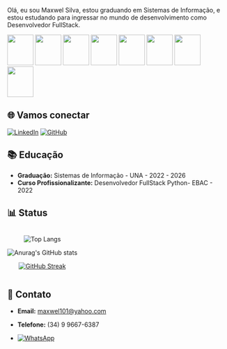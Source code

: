 Olá, eu sou Maxwel Silva, estou graduando em Sistemas de Informação, e estou estudando para ingressar no mundo de desenvolvimento como Desenvolvedor FullStack. 


<div style="display: inline-block"> 
<img src="https://cdn.jsdelivr.net/gh/devicons/devicon@latest/icons/python/python-original.svg" height="70" width="60" /> 
<img src="https://cdn.jsdelivr.net/gh/devicons/devicon@latest/icons/javascript/javascript-plain.svg" height="70" width="60" /> 
<img src="https://cdn.jsdelivr.net/gh/devicons/devicon@latest/icons/typescript/typescript-original.svg" height="70" width="60" /> 
<img src="https://cdn.jsdelivr.net/gh/devicons/devicon@latest/icons/html5/html5-original.svg" height="70" width="60" /> 
<img src="https://cdn.jsdelivr.net/gh/devicons/devicon@latest/icons/css3/css3-original.svg" height="70" width="60" />        
<img src="https://cdn.jsdelivr.net/gh/devicons/devicon@latest/icons/gulp/gulp-plain.svg" height="70" width="60" /> 
<img src="https://cdn.jsdelivr.net/gh/devicons/devicon@latest/icons/sass/sass-original.svg" height="70" width="60" /> 
<img src="https://cdn.jsdelivr.net/gh/devicons/devicon@latest/icons/vuejs/vuejs-original.svg" height="70" width="60" /> 
          
</div>
          




## 🌐 Vamos conectar

[![LinkedIn](https://img.shields.io/badge/LinkedIn-FF0000?style=for-the-badge&logo=linkedin&logoColor=white)](https://www.linkedin.com/in/maxwelsilvas/) [![GitHub](https://img.shields.io/badge/GitHub-FF0000?style=for-the-badge&logo=github&logoColor=white)](https://github.com/MaxwelSilvas)


## 📚 Educação

- **Graduação:** Sistemas de Informação - UNA - 2022 - 2026
- **Curso Profissionalizante:** Desenvolvedor FullStack Python- EBAC - 2022

## 📊 Status

<div style="display: inline-block; text-align: center;">

![Top Langs](https://github-readme-stats-git-masterrstaa-rickstaa.vercel.app/api/top-langs/?username=MaxwelSilvas&layout=compact&bg_color=000000&border_color=FF0000&title_color=FF0000&text_color=FFFFFF)

![Anurag's GitHub stats](https://github-readme-stats.vercel.app/api?username=MaxwelSilvas&show_icons=true&bg_color=000000&text_color=FFFFFF&title_color=FF0000&border_color=FF0000&icon_color=FF0000)

[![GitHub Streak](https://streak-stats.demolab.com/?user=MaxwelSilvas&theme=dark&background=000000&border=FF0000&dates=FF0000&currStreakLabel=FF0000&fire=FF0000&ring=FF0000&sideNums=FFFFFF)](https://git.io/streak-stats)

</div>


## 📧 Contato

- **Email:** [maxwel101@yahoo.com](mailto:maxwel101@yahoo.com)
- **Telefone:** (34) 9 9667-6387

- [![WhatsApp](https://img.shields.io/badge/WhatsApp-25D366?style=for-the-badge&logo=whatsapp&logoColor=white)](https://wa.me/5534996676387)

